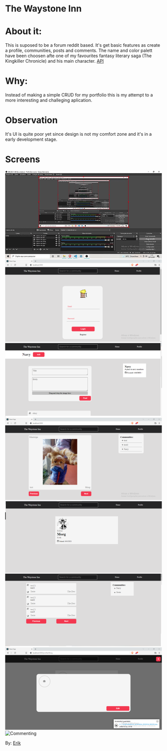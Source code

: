 # The Waystone Inn

# About it:
This is suposed to be a forum reddit based. It's get basic features as create a profile, communities, posts and comments.
The name and color palett have been choosen afte one of my favourites fantasy literary saga (The Kingkiller Chronicle) and his main character.
[API](https://github.com/FueledByRage/Waystone-Inn-API)

# Why:
Instead of making a simple CRUD for my portfolio this is my attempt to a more interesting and challeging aplication.

# Observation
It's UI is quite poor yet since design is not my comfort zone and it's in a early development stage.


# Screens
![Posting](/screens/posting.gif)
![Login screen](/screens/login.png)
![Community screen](/screens/community.png)
![Post screen](/screens/post.png)
![Profile Screen](/screens/profileScreen.png)
![Home Page Screen](/screens/HomePage.png)
![Edit Modal](/screens/edit_modal.png)
![Commenting](/screens//comment.gif)


By: [Erik](https://www.linkedin.com/in/erik-natan-moreira-santos-983865195/)